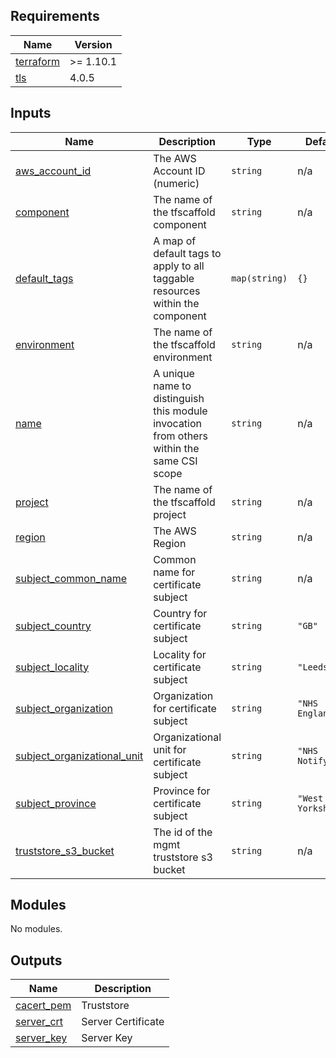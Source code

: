 <!-- BEGIN_TF_DOCS -->
<!-- markdownlint-disable -->
<!-- vale off -->

## Requirements

| Name | Version |
|------|---------|
| <a name="requirement_terraform"></a> [terraform](#requirement\_terraform) | >= 1.10.1 |
| <a name="requirement_tls"></a> [tls](#requirement\_tls) | 4.0.5 |
## Inputs

| Name | Description | Type | Default | Required |
|------|-------------|------|---------|:--------:|
| <a name="input_aws_account_id"></a> [aws\_account\_id](#input\_aws\_account\_id) | The AWS Account ID (numeric) | `string` | n/a | yes |
| <a name="input_component"></a> [component](#input\_component) | The name of the tfscaffold component | `string` | n/a | yes |
| <a name="input_default_tags"></a> [default\_tags](#input\_default\_tags) | A map of default tags to apply to all taggable resources within the component | `map(string)` | `{}` | no |
| <a name="input_environment"></a> [environment](#input\_environment) | The name of the tfscaffold environment | `string` | n/a | yes |
| <a name="input_name"></a> [name](#input\_name) | A unique name to distinguish this module invocation from others within the same CSI scope | `string` | n/a | yes |
| <a name="input_project"></a> [project](#input\_project) | The name of the tfscaffold project | `string` | n/a | yes |
| <a name="input_region"></a> [region](#input\_region) | The AWS Region | `string` | n/a | yes |
| <a name="input_subject_common_name"></a> [subject\_common\_name](#input\_subject\_common\_name) | Common name for certificate subject | `string` | n/a | yes |
| <a name="input_subject_country"></a> [subject\_country](#input\_subject\_country) | Country for certificate subject | `string` | `"GB"` | no |
| <a name="input_subject_locality"></a> [subject\_locality](#input\_subject\_locality) | Locality for certificate subject | `string` | `"Leeds"` | no |
| <a name="input_subject_organization"></a> [subject\_organization](#input\_subject\_organization) | Organization for certificate subject | `string` | `"NHS England"` | no |
| <a name="input_subject_organizational_unit"></a> [subject\_organizational\_unit](#input\_subject\_organizational\_unit) | Organizational unit for certificate subject | `string` | `"NHS Notify"` | no |
| <a name="input_subject_province"></a> [subject\_province](#input\_subject\_province) | Province for certificate subject | `string` | `"West Yorkshire"` | no |
| <a name="input_truststore_s3_bucket"></a> [truststore\_s3\_bucket](#input\_truststore\_s3\_bucket) | The id of the mgmt truststore s3 bucket | `string` | n/a | yes |
## Modules

No modules.
## Outputs

| Name | Description |
|------|-------------|
| <a name="output_cacert_pem"></a> [cacert\_pem](#output\_cacert\_pem) | Truststore |
| <a name="output_server_crt"></a> [server\_crt](#output\_server\_crt) | Server Certificate |
| <a name="output_server_key"></a> [server\_key](#output\_server\_key) | Server Key |
<!-- vale on -->
<!-- markdownlint-enable -->
<!-- END_TF_DOCS -->
